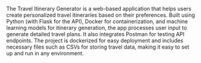 The Travel Itinerary Generator is a web-based application that helps users create personalized travel itineraries based on their preferences. Built using Python (with Flask for the API), Docker for containerization, and machine learning models for itinerary generation, the app processes user input to generate detailed travel plans. It also integrates Postman for testing API endpoints. The project is dockerized for easy deployment and includes necessary files such as CSVs for storing travel data, making it easy to set up and run in any environment.
